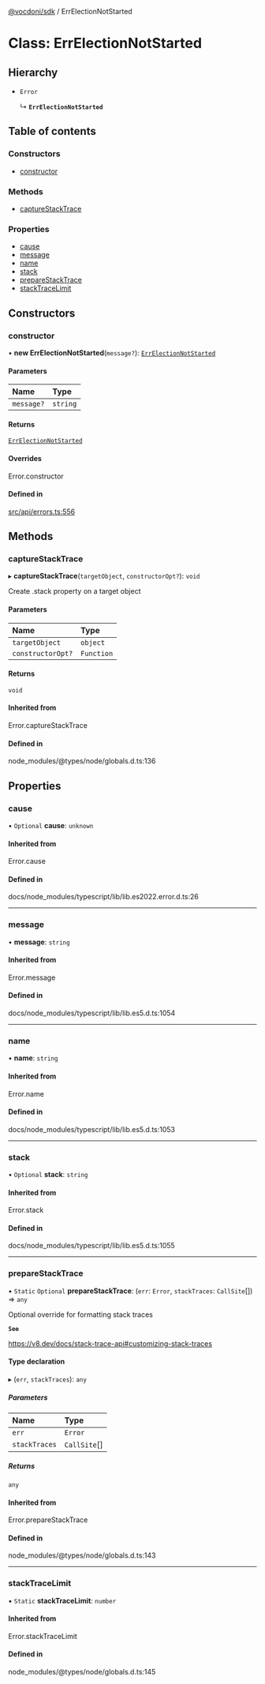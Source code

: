 [@vocdoni/sdk](/sdk) / ErrElectionNotStarted

# Class: ErrElectionNotStarted

## Hierarchy

- `Error`

  ↳ **`ErrElectionNotStarted`**

## Table of contents

### Constructors

- [constructor](ErrElectionNotStarted#constructor)

### Methods

- [captureStackTrace](ErrElectionNotStarted#capturestacktrace)

### Properties

- [cause](ErrElectionNotStarted#cause)
- [message](ErrElectionNotStarted#message)
- [name](ErrElectionNotStarted#name)
- [stack](ErrElectionNotStarted#stack)
- [prepareStackTrace](ErrElectionNotStarted#preparestacktrace)
- [stackTraceLimit](ErrElectionNotStarted#stacktracelimit)

## Constructors

### constructor

• **new ErrElectionNotStarted**(`message?`): [`ErrElectionNotStarted`](ErrElectionNotStarted)

#### Parameters

| Name | Type |
| :------ | :------ |
| `message?` | `string` |

#### Returns

[`ErrElectionNotStarted`](ErrElectionNotStarted)

#### Overrides

Error.constructor

#### Defined in

[src/api/errors.ts:556](https://github.com/vocdoni/vocdoni-sdk/blob/179c92b4cecfec787d968dc02b519f64ee15c5d3/src/api/errors.ts#L556)

## Methods

### captureStackTrace

▸ **captureStackTrace**(`targetObject`, `constructorOpt?`): `void`

Create .stack property on a target object

#### Parameters

| Name | Type |
| :------ | :------ |
| `targetObject` | `object` |
| `constructorOpt?` | `Function` |

#### Returns

`void`

#### Inherited from

Error.captureStackTrace

#### Defined in

node_modules/@types/node/globals.d.ts:136

## Properties

### cause

• `Optional` **cause**: `unknown`

#### Inherited from

Error.cause

#### Defined in

docs/node_modules/typescript/lib/lib.es2022.error.d.ts:26

___

### message

• **message**: `string`

#### Inherited from

Error.message

#### Defined in

docs/node_modules/typescript/lib/lib.es5.d.ts:1054

___

### name

• **name**: `string`

#### Inherited from

Error.name

#### Defined in

docs/node_modules/typescript/lib/lib.es5.d.ts:1053

___

### stack

• `Optional` **stack**: `string`

#### Inherited from

Error.stack

#### Defined in

docs/node_modules/typescript/lib/lib.es5.d.ts:1055

___

### prepareStackTrace

▪ `Static` `Optional` **prepareStackTrace**: (`err`: `Error`, `stackTraces`: `CallSite`[]) => `any`

Optional override for formatting stack traces

**`See`**

https://v8.dev/docs/stack-trace-api#customizing-stack-traces

#### Type declaration

▸ (`err`, `stackTraces`): `any`

##### Parameters

| Name | Type |
| :------ | :------ |
| `err` | `Error` |
| `stackTraces` | `CallSite`[] |

##### Returns

`any`

#### Inherited from

Error.prepareStackTrace

#### Defined in

node_modules/@types/node/globals.d.ts:143

___

### stackTraceLimit

▪ `Static` **stackTraceLimit**: `number`

#### Inherited from

Error.stackTraceLimit

#### Defined in

node_modules/@types/node/globals.d.ts:145

